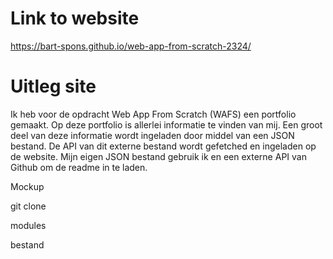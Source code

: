 <!-- Add a link to your live demo in Github Pages 🌐-->
# Link to website
<a href="https://bart-spons.github.io/web-app-from-scratch-2324/">https://bart-spons.github.io/web-app-from-scratch-2324/</a>

<!-- ☝️ replace this description with a description of your own work -->
# Uitleg site
Ik heb voor de opdracht Web App From Scratch (WAFS) een portfolio gemaakt. Op deze portfolio is allerlei informatie te vinden van mij. Een groot deel van deze informatie wordt ingeladen door middel van een JSON bestand. De API van dit externe bestand wordt gefetched en ingeladen op de website. Mijn eigen JSON bestand gebruik ik en een externe API van Github om de readme in te laden.


<!-- Add a nice poster image here at the end of the week, showing off your shiny frontend 📸 -->
Mockup

<!-- How about a section that describes how to install this project? 🤓 -->
git clone

<!-- ...but how does one use this project? What are its features 🤔 -->
modules

<!-- What external data source is featured in your project and what are its properties 🌠 -->

<!-- Maybe a checklist of done stuff and stuff still on your wishlist? ✅ -->

<!-- How about a license here? 📜 (or is it a licence?) 🤷 -->
bestand



